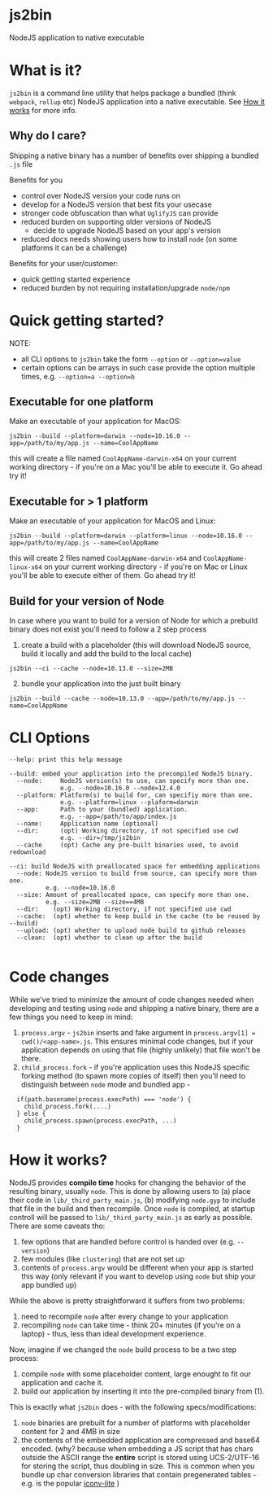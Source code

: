 # js2bin
NodeJS application to native executable

# What is it?
`js2bin` is a command line utility that helps package a bundled (think `webpack`, `rollup` etc) NodeJS application into a native executable. See [How it works](#how-it-works) for more info. 

## Why do I care?
Shipping a native binary has a number of benefits over shipping a bundled `.js` file

Benefits for you
* control over NodeJS version your code runs on 
* develop for a NodeJS version that best fits your usecase
* stronger code obfuscation than what `UglifyJS` can provide
* reduced burden on supporting older versions of NodeJS 
    * decide to upgrade NodeJS based on your app's version
* reduced docs needs showing users how to install `node` (on some platforms it can be a challenge) 

Benefits for your user/customer:
* quick getting started experience 
* reduced burden by not requiring installation/upgrade `node/npm` 

# Quick getting started?

NOTE:
* all CLI  options to `js2bin` take the form `--option` or `--option=value`
* certain options can be arrays in such case provide the option multiple times, e.g. `--option=a --option=b`

## Executable for one platform
Make an executable of your application for MacOS:

```
js2bin --build --platform=darwin --node=10.16.0 --app=/path/to/my/app.js --name=CoolAppName
```
this will create a file named `CoolAppName-darwin-x64` on your current working directory - if you're on a Mac you'll be able to execute it. Go ahead try it!

## Executable for > 1 platform
Make an executable of your application for MacOS and Linux:

```
js2bin --build --platform=darwin --platform=linux --node=10.16.0 --app=/path/to/my/app.js --name=CoolAppName
```
this will create 2 files named `CoolAppName-darwin-x64` and `CoolAppName-linux-x64` on your current working directory - if you're on Mac  or Linux you'll be able to execute either of them. Go ahead try it!

## Build for your version of Node
In case where you want to build for a version of Node for which a prebuild binary does not exist you'll need to follow a 2 step process
1. create a build with a placeholder (this will download NodeJS source, build it locally and add the build to the local cache)
```
js2bin --ci --cache --node=10.13.0 --size=2MB
```
2. bundle your application into the just built binary
```
js2bin --build --cache --node=10.13.0 --app=/path/to/my/app.js --name=CoolAppName
```

# CLI Options

```
--help: print this help message

--build: embed your application into the precompiled NodeJS binary.
  --node:     NodeJS version(s) to use, can specify more than one. 
              e.g. --node=10.16.0 --node=12.4.0
  --platform: Platform(s) to build for, can specifiy more than one. 
              e.g. --platform=linux --plaform=darwin
  --app:      Path to your (bundled) application. 
              e.g. --app=/path/to/app/index.js
  --name:     Application name (optional)
  --dir:      (opt) Working directory, if not specified use cwd
              e.g. --dir=/tmp/js2bin
  --cache     (opt) Cache any pre-built binaries used, to avoid redownload

--ci: build NodeJS with preallocated space for embedding applications
  --node: NodeJS version to build from source, can specify more than one. 
          e.g. --node=10.16.0
  --size: Amount of preallocated space, can specify more than one. 
          e.g. --size=2MB --size==4MB
  --dir:    (opt) Working directory, if not specified use cwd
  --cache:  (opt) whether to keep build in the cache (to be reused by --build)
  --upload: (opt) whether to upload node build to github releases
  --clean:  (opt) whether to clean up after the build


```

# Code changes 

While we've tried to minimize the amount of code changes needed when developing and testing using `node` and shipping a native binary, there are a few things you need to keep in mind:
1. `process.argv` - `js2bin` inserts and fake argument in `process.argv[1] = cwd()/<app-name>.js`. This ensures minimal code changes, but if your application depends on using that file (highly unlikely) that file won't be there.
2. `child_process.fork` - if you're application uses this NodeJS specific forking method (to spawn more copies of itself) then you'll need to distinguish between `node` mode and bundled app -
```
  if(path.basename(process.execPath) === 'node') {
    child_process.fork(....)
  } else {
    child_process.spawn(process.execPath, ...)
  }
```

# How it works?

NodeJS provides **compile time** hooks for changing the behavior of the resulting binary, usually `node`. This is done by allowing users to (a) place their code in `lib/_third_party_main.js`, (b) modifying `node.gyp` to include that file in the build and then recompile. Once `node` is compiled, at startup controll will be passed to `lib/_third_party_main.js` as early as possible. There are some caveats tho:
1. few options that are handled before control is handed over (e.g. `--version`) 
2. few modules (like `clustering`) that are not set up
3. contents of `process.argv` would be different when your app is started this way (only relevant if you want to develop using `node` but ship your app bundled up)

While the above is pretty straightforward it suffers from two problems:
1. need to recompile `node` after every change to your application 
2. recompiling `node` can take time - think 20+ minutes (if you're on a laptop) - thus, less than ideal development experience.

Now, imagine if we changed the `node` build process to be a two step process:
1. compile `node` with some placeholder content, large enought to fit our application and cache it. 
2. build our application by inserting it into the pre-compiled binary from (1).

This is exactly what `js2bin` does - with the following specs/modifications:
1. `node` binaries are prebuilt for a number of platforms with placeholder content for 2 and 4MB in size
2. the contents of the embedded application are compressed and base64 encoded. (why? because when embedding a JS script that has chars outside the ASCII range the **entire** script is stored using UCS-2/UTF-16 for storing the script, thus doubling in size. This is common when you bundle up char conversion libraries that contain pregenerated tables - e.g. is the popular [iconv-lite](https://www.npmjs.com/package/iconv-lite) )



